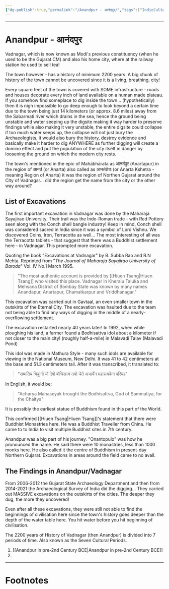 ```yaml
---
{"dg-publish":true,"permalink":"/Anandpur - आनंदपुर/","tags":["IndicCulture","History"]}
---
```



---
# Anandpur - आनंदपुर
Vadnagar, which is now known as Modi's previous constituency (when he used to be the Gujarat CM) and also his home city, where at the railway station he used to sell tea! 

The town however - has a history of minimum 2200 years. A big chunk of history of the town cannot be uncovered since it is a living, breathing, city! 

Every square feet of the town is covered with SOME infrastructure - roads and houses decorate every inch of land available on a human made plateau. If you somehow find someplace to dig inside the town... (hypothetically) then it is nigh impossible to go deep enough to look beyond a certain time due to the town being just 14 kilometers (or approx. 8.6 miles) away from the Sabarmati river which drains in the sea, hence the ground being unstable and water seeping up the digsite making it way harder to preserve findings while also making it very unstable, the entire digsite could collapse if too much water seeps up, the collapse will not just bury the Archaeologists, it would also bury the history, destroy evidence and basically make it harder to dig ANYWHERE as further digging will create a domino effect and put the population of the city itself in danger by loosening the ground on which the modern city rests. 


The town's mentioned in the epic of Mahābhārata as आनर्तपुर (Anartapur) in the region of आनर्त (or Anarta) also called as आनर्तक्षेत्रः (or Anarta Kshetra - meaning Region of Anarta) it was the region of Northen Gujarat around the City of Vadnagar... did the region get the name from the city or the other way around?

## List of Excavations
The first important excavation in Vadnagar was done by the Maharaja Sayajirao University. Their trail was the Indo-Roman trade - with Red Pottery seen along with the Conch shell bangle industry! Keep in mind, Conch shell was considered sacred in India since it was a symbol of Lord Vishnu.
We discovered Coins, Iron, Terracotta as well...
The most interesting of all was the Terracotta tablets - that suggest that there was a Buddhist settlement here - in Vadnagar. This prompted more excavation.

Quoting the book "Excavations at Vadnagar" by B. Subba Rao and R.N Mehta.
Reprinted from "*The Journal of Maharaja Sayajirao University of Baroda*" Vol. IV No.1 March 1995.

> "The most authentic account is provided by [[Hiuen Tsang\|Hiuen Tsang]] who visited this place. Vadnagar in Kheralu Taluka and Mehsana District of Bombay State was known by many names Anandapur, Anartapur, Chamatkarpur and Vriddhanagar."

This excavation was carried out in Gavtaal, an even smaller town in the outskirts of the Eternal City. The excavation was haulted due to the team not being able to find any ways of digging in the middle of a nearly-overflowing settlement.

The excavation restarted nearly 40 years later! In 1992, when while ploughing his land, a farmer found a Bodhisattva idol about a kilometer if not closer to the main city! (roughly half-a-mile) in Malavadi Talav (Malavadi Pond)

This idol was made in Mathura Style - many such idols are available for viewing in the National Museum, New Delhi. It was 41 to 42 centimeters at the base and 51.3 centimeters tall.
After it was transcribed, it translated to:
> "सम्मतिय भिकुनो यो देवो बोधिसत्त्व तयो चेते अचार्येन महासयकेन परियह"

In English, it would be:
>"Acharya Mahaseyak brought the Bodhisattva, God of Sammatiya, for the Chaitya"

It is possibly the earliest statue of Buddhism found in this part of the World.

This confirmed [[Hiuen Tsang\|Hiuen Tsang]]'s statement that there were Buddhist Monastries here.
He was a Buddhist Traveller from China. He came to to India to visit multiple Buddhist sites in 7th century. 

Anandpur was a big part of his journey.
"Onantopulo" was how he pronounced the name.
He said there were 10 monastries, less than 1000 monks here.
He also called it the centre of Buddhism in present-day Northern Gujarat.
Excavations in areas around the field came to no avail.

## The Findings in Anandpur/Vadnagar
From 2006-2012 the Gujarat State Archaeology Department and then from 2014-2021 the Archaeological Survey of India did the digging...
They carried out MASSIVE excavations on the outskirts of the cities.
The deeper they dug, the more they uncovered! 

Even after all these excavations, they were still not able to find the beginnings of civilisation here since the town's history goes deeper than the depth of the water table here. You hit water before you hit beginning of civilisation.

The 2200 years of History of Vadnagar (then Anandpur) is divided into 7 periods of time. Also known as the Seven Cultural Periods.

1. [[Anandpur in pre-2nd Century BCE\|Anandpur in pre-2nd Century BCE]]
2. 





---
# Footnotes